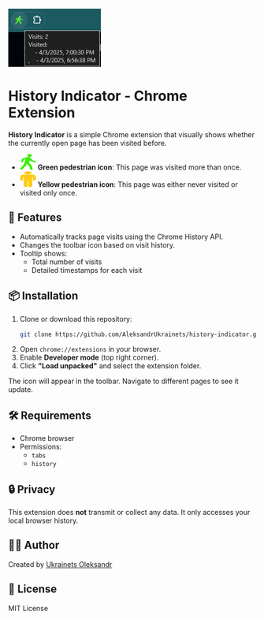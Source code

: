 ![visited](animated.gif)

# History Indicator - Chrome Extension

**History Indicator** is a simple Chrome extension that visually shows whether the currently open page has been visited before.

- ![visited](icons/green.png) **Green pedestrian icon**: This page was visited more than once.
- ![not visited](icons/yellow.png) **Yellow pedestrian icon**: This page was either never visited or visited only once.

## 🧠 Features

- Automatically tracks page visits using the Chrome History API.
- Changes the toolbar icon based on visit history.
- Tooltip shows:
  - Total number of visits
  - Detailed timestamps for each visit

## 📦 Installation

1. Clone or download this repository:
   ```bash
   git clone https://github.com/AleksandrUkrainets/history-indicator.git
   ```
2. Open `chrome://extensions` in your browser.
3. Enable **Developer mode** (top right corner).
4. Click **"Load unpacked"** and select the extension folder.

The icon will appear in the toolbar. Navigate to different pages to see it update.

## 🛠 Requirements

- Chrome browser
- Permissions:
  - `tabs`
  - `history`

## 🔒 Privacy

This extension does **not** transmit or collect any data. It only accesses your local browser history.

## 🧑‍💻 Author

Created by [Ukrainets Oleksandr](https://github.com/AleksandrUkrainets)

## 📄 License

MIT License

